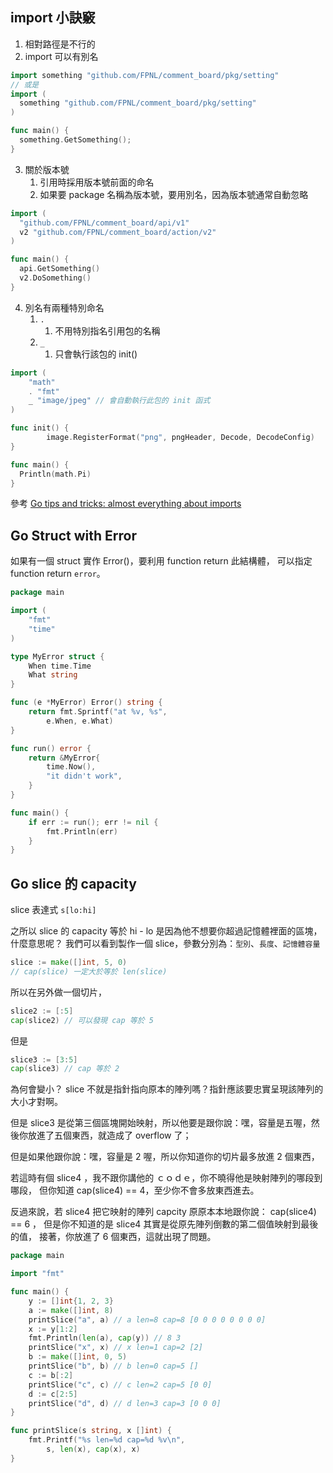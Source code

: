 
## import 小訣竅

1. 相對路徑是不行的
2. import 可以有別名
```go
import something "github.com/FPNL/comment_board/pkg/setting"
// 或是
import (
  something "github.com/FPNL/comment_board/pkg/setting"
)

func main() {
  something.GetSomething();
}
```
3. 關於版本號
   1. 引用時採用版本號前面的命名
   2. 如果要 package 名稱為版本號，要用別名，因為版本號通常自動忽略
```go
import (
  "github.com/FPNL/comment_board/api/v1"
  v2 "github.com/FPNL/comment_board/action/v2"
)

func main() {
  api.GetSomething()
  v2.DoSomething()
}
```

4. 別名有兩種特別命名
   1. `.`
      1. 不用特別指名引用包的名稱
   2. `_`
      1. 只會執行該包的 init()
```go
import (
    "math"
    . "fmt"
    _ "image/jpeg" // 會自動執行此包的 init 函式
)

func init() {
        image.RegisterFormat("png", pngHeader, Decode, DecodeConfig)
}

func main() {
  Println(math.Pi)
}
```


參考 [Go tips and tricks: almost everything about imports](https://scene-si.org/2018/01/25/go-tips-and-tricks-almost-everything-about-imports/)

## Go Struct with Error

如果有一個 struct 實作 Error()，要利用 function return 此結構體，
可以指定 function return `error`。

```go
package main

import (
	"fmt"
	"time"
)

type MyError struct {
	When time.Time
	What string
}

func (e *MyError) Error() string {
	return fmt.Sprintf("at %v, %s",
		e.When, e.What)
}

func run() error {
	return &MyError{
		time.Now(),
		"it didn't work",
	}
}

func main() {
	if err := run(); err != nil {
		fmt.Println(err)
	}
}
```

## Go slice  的 capacity

slice 表達式 `s[lo:hi]`

之所以 slice 的 capacity 等於 hi - lo 是因為他不想要你超過記憶體裡面的區塊，
什麼意思呢？
我們可以看到製作一個 slice，參數分別為：`型別`、`長度`、`記憶體容量`
```go
slice := make([]int, 5, 0)
// cap(slice) 一定大於等於 len(slice)
```

所以在另外做一個切片，
```go
slice2 := [:5]
cap(slice2) // 可以發現 cap 等於 5
```
但是
```go
slice3 := [3:5]
cap(slice3) // cap 等於 2
```
為何會變小？ slice 不就是指針指向原本的陣列嗎？指針應該要忠實呈現該陣列的大小才對啊。

但是 slice3 是從第三個區塊開始映射，所以他要是跟你說：嘿，容量是五喔，然後你放進了五個東西，就造成了 overflow 了；

但是如果他跟你說：嘿，容量是 2 喔，所以你知道你的切片最多放進 2 個東西，

若這時有個 slice4 ，我不跟你講他的 ｃｏｄｅ，你不曉得他是映射陣列的哪段到哪段，
但你知道 cap(slice4) == 4，至少你不會多放東西進去。

反過來說，若 slice4 把它映射的陣列 capcity 原原本本地跟你說： cap(slice4) == 6 ，
但是你不知道的是 slice4 其實是從原先陣列倒數的第二個值映射到最後的值，
接著，你放進了 6 個東西，這就出現了問題。

```go
package main

import "fmt"

func main() {
	y := []int{1, 2, 3}
	a := make([]int, 8)
	printSlice("a", a) // a len=8 cap=8 [0 0 0 0 0 0 0 0]
	x := y[1:2]
	fmt.Println(len(a), cap(y)) // 8 3
	printSlice("x", x) // x len=1 cap=2 [2]
	b := make([]int, 0, 5)
	printSlice("b", b) // b len=0 cap=5 []
	c := b[:2]
	printSlice("c", c) // c len=2 cap=5 [0 0]
	d := c[2:5]
	printSlice("d", d) // d len=3 cap=3 [0 0 0]
}

func printSlice(s string, x []int) {
	fmt.Printf("%s len=%d cap=%d %v\n",
		s, len(x), cap(x), x)
}
```
